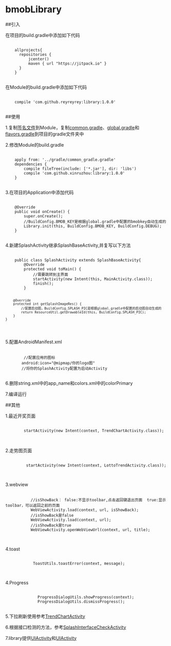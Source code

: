 # bmobLibrary
##引入
<p>在项目的build.gradle中添加如下代码</p>
<pre>
  <code>
    allprojects{
      repositories {
          jcenter()
          maven { url "https://jitpack.io" }
      }
    }
  </code>
</pre>

<p>在Module的build.gradle中添加如下代码</p>
<pre>
  <code>
    compile 'com.github.reyreyrey:library:1.0.0'
  </code>
</pre>

##使用
<p>1.复制<a href="https://github.com/reyreyrey/library/blob/master/keys/" title="">签名文件</a>到Module，复制<a href="https://github.com/reyreyrey/library/blob/master/gradle/common_gradle.gradle" title="">common.gradle</a>、<a href="https://github.com/reyreyrey/library/blob/master/gradle/global.gradle" title="">global.gradle</a>和<a href="https://github.com/reyreyrey/library/blob/master/gradle/flavors.gradle" title="">flavors.gradle</a>到项目的gradle文件夹中</p>
<p>2.修改Module的build.gradle</p>
<pre>
  <code>
    apply from: '../gradle/common_gradle.gradle'
    dependencies {
        compile fileTree(include: ['*.jar'], dir: 'libs')
        compile 'com.github.xinruzhou:library:1.0.0'
    }
  </code>
</pre>
<p>3.在项目的Application中添加代码</p>
<pre>
  <code>
    @Override
    public void onCreate() {
        super.onCreate();
        //BuildConfig.BMOB_KEY是根据global.gradle中配置的bmobkey自动生成的
        Library.init(this, BuildConfig.BMOB_KEY, BuildConfig.DEBUG);
    }
  </code>
</pre>
<p>4.新建SplashActivity继承SplashBaseActivity,并复写以下方法</p>
<pre>
  <code>
    public class SplashActivity extends SplashBaseActivity{
        @Override
        protected void toMain() {
            //需要跳转到主界面
            startActivity(new Intent(this, MainActivity.class));
            finish();
        }

        @Override
        protected int getSplashImageRes() {
            //配置启动图，BuildConfig.SPLASH_PIC是根据global.gradle中配置的启动图自动生成的
            return ResourceUtil.getDrawableId(this, BuildConfig.SPLASH_PIC);
        }
    }
  </code>
</pre>
<p>5.配置AndroidManifest.xml</p>
<pre>
  <code>
        //配置应用的图标
       android:icon="@mipmap/你的logo图"
       //将你的SplashActivity配置为启动Activity
  </code>
</pre>
<p>6.删除string.xml中的app_name和colors.xml中的colorPrimary</p>
<p>7.编译运行</p>

##其他
<p>1.最近开奖页面</p>
<pre>
  <code>
        startActivity(new Intent(context, TrendChartActivity.class));
  </code>
 </pre>

 <p>2.走势图页面</p>
 <pre>
   <code>
         startActivity(new Intent(context, LottoTrendActivity.class));
   </code>
  </pre>

 <p>3.webview</p>
 <pre>
    <code>
           //isShowBack： false:不显示toolbar,点击返回键退出页面  true:显示toolbar，可以返回之前的页面
           WebViewActivity.load(context, url, isShowBack);
           //isShowBack是false
           WebViewActivity.load(context, url);
           //isShowBack是true
           WebViewActivity.openWebViewUrl(context, url, title);
   </code>
 </pre>
 <p>4.toast</P>
  <pre>
     <code>
            ToastUtils.toastError(context, message);
    </code>
  </pre>
<p>4.Progress</P>
    <pre>
       <code>
              ProgressDialogUtils.showProgress(context);
              ProgressDialogUtils.dismissProgress();
      </code>
</pre>

<p>5.下拉刷新使用参考<a href="https://github.com/reyreyrey/library/blob/master/app/src/main/java/com/android/bmoblibrary/ui/TrendChartActivity.java" title="TrendChartActivity">TrendChartActivity</a></P>
<p>6.根据接口检测的方法，参考<a href="https://github.com/reyreyrey/library/blob/master/test/src/main/java/module/com/test/ui/SplashInterfaceCheckActivity.java" title="SplashInterfaceCheckActivity">SplashInterfaceCheckActivity</a></p>
<p>7.library提供<a href="https://github.com/reyreyrey/library/blob/master/app/src/main/java/com/android/bmoblibrary/base/UIActivity.java" title="UIActivity">UIActivity</a>和<a href="https://github.com/reyreyrey/library/blob/master/app/src/main/java/com/android/bmoblibrary/base/UIBaseFragment.java" title="UIActivity">UIActivity</a></p>